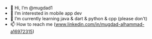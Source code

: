 - 👋 Hi, I’m @mugdad1
- 👀 I’m interested in mobile app dev
- 🌱 I’m currently learning java & dart & python & cpp (please don't)
- 📫 How to reach me (www.linkedin.com/in/mugdad-alhammad-a16972315)

<!---
mugdad1/mugdad1 is a ✨ special ✨ repository because its `README.md` (this file) appears on your GitHub profile.
You can click the Preview link to take a look at your changes.
--->
